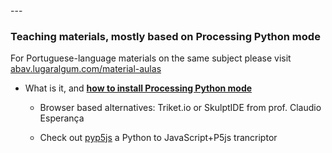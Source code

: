 <div></div>
---

### Teaching materials, mostly based on Processing Python mode

For Portuguese-language materials on the same subject please visit [abav.lugaralgum.com/material-aulas](https://abav.lugaralgum.com/material-aulas)

- What is it, and [**how to install Processing Python mode**](https://abav.lugaralgum.com/como-instalar-o-processing-modo-python/index-EN.html)

	- Browser based alternatives: Triket.io or SkulptIDE from prof. Claudio Esperança
    
	- Check out [pyp5js](github.com/berinhard/pyp5js) a Python to JavaScript+P5js trancriptor


